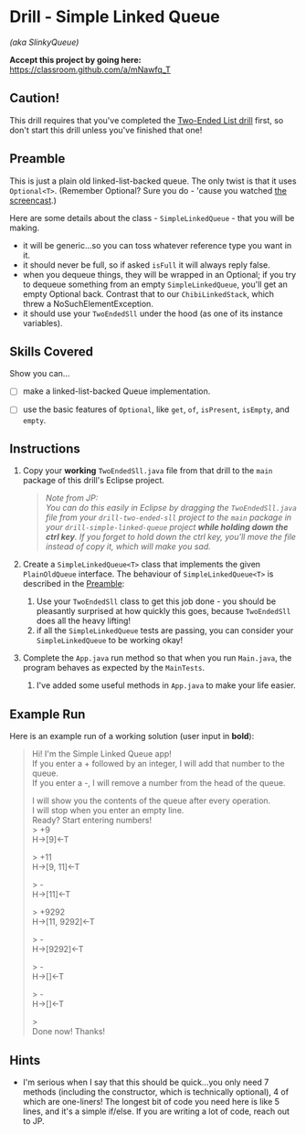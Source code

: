 # Drill - Simple Linked Queue

_(aka SlinkyQueue)_


**Accept this project by going here:** https://classroom.github.com/a/mNawfq_T


## Caution!

This drill requires that you've completed the [Two-Ended List drill](https://github.com/MRU-CSIS-2503-202101-001/public-instructions/blob/main/drill-two-ended-list.md) first, so don't start this drill unless you've finished that one!

## Preamble

This is just a plain old linked-list-backed queue. The only twist is that it uses `Optional<T>`. (Remember Optional? Sure you do - 'cause you watched [the screencast](https://youtu.be/mrcdif-txak).)


Here are some details about the class - `SimpleLinkedQueue` - that you will be making.

- it will be generic...so you can toss whatever reference type you want in it.
- it should never be full, so if asked `isFull` it will always reply false.
- when you dequeue things, they will be wrapped in an Optional; if you try to dequeue something from an empty `SimpleLinkedQueue`, you'll get an empty Optional back. Contrast that to our `ChibiLinkedStack`, which threw a NoSuchElementException.
- it should use your `TwoEndedSll` under the hood (as one of its instance variables). 


## Skills Covered

Show you can...

- [ ] make a linked-list-backed Queue implementation.
- [ ] use the basic features of `Optional`, like `get`, `of`, `isPresent`, `isEmpty`, and `empty`.


## Instructions

1. Copy your **working** `TwoEndedSll.java` file from that drill to the `main` package of this drill's Eclipse project.

    > _Note from JP:_  
    > _You can do this easily in Eclipse by dragging the `TwoEndedSll.java` file from your `drill-two-ended-sll` project to the `main` package in your `drill-simple-linked-queue` project **while holding down the ctrl key**. If you forget to hold down the ctrl key, you'll move the file instead of copy it, which will make you sad._

2. Create a `SimpleLinkedQueue<T>` class that implements the given `PlainOldQueue` interface. The behaviour of `SimpleLinkedQueue<T>` is described in the [Preamble](#preamble):
   1. Use your `TwoEndedSll` class to get this job done - you should be pleasantly surprised at how quickly this goes, because `TwoEndedSll` does all the heavy lifting!
   2. if all the `SimpleLinkedQueue` tests are passing, you can consider your `SimpleLinkedQueue` to be working okay!
3. Complete the `App.java` run method so that when you run `Main.java`, the program behaves as expected by the `MainTests`.  
     1. I've added some useful methods in `App.java` to make your life easier.


## Example Run

Here is an example run of a working solution (user input in **bold**):


> Hi! I'm the Simple Linked Queue app!  
If you enter a + followed by an integer, I will add that number to the queue.  
If you enter a -, I will remove a number from the head of the queue.  
>  
> I will show you the contents of the queue after every operation.  
> I will stop when you enter an empty line.  
Ready? Start entering numbers!   
> \> +9  
H->[9]<-T  
>  
> \> +11  
H->[9, 11]<-T  
>  
> \> -  
H->[11]<-T  
>  
> \> +9292  
H->[11, 9292]<-T  
>  
> \> -  
H->[9292]<-T  
>  
> \> -  
H->[]<-T  
>  
> \> -  
H->[]<-T  
>  
> \>   
Done now! Thanks!


## Hints

- I'm serious when I say that this should be quick...you only need 7 methods (including the constructor, which is technically optional), 4 of which are one-liners! The longest bit of code you need here is like 5 lines, and it's a simple if/else. If you are writing a lot of code, reach out to JP.